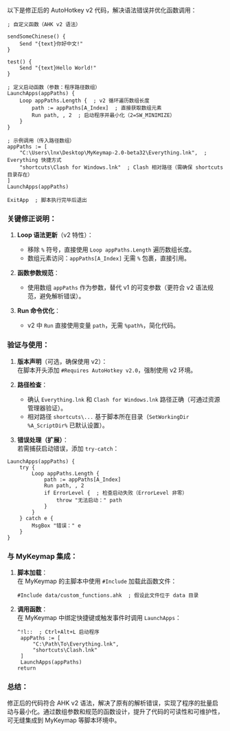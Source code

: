 
以下是修正后的 AutoHotkey v2 代码，解决语法错误并优化函数调用：

```ahk
; 自定义函数（AHK v2 语法）

sendSomeChinese() {
    Send "{text}你好中文!"
}

test() {
    Send "{text}Hello World!"
}

; 定义启动函数（参数：程序路径数组）
LaunchApps(appPaths) {
    Loop appPaths.Length {  ; v2 循环遍历数组长度
        path := appPaths[A_Index]  ; 直接获取数组元素
        Run path, , 2  ; 启动程序并最小化（2=SW_MINIMIZE）
    }
}

; 示例调用（传入路径数组）
appPaths := [
    "C:\Users\lnx\Desktop\MyKeymap-2.0-beta32\Everything.lnk",  ; Everything 快捷方式
    "shortcuts\Clash for Windows.lnk"  ; Clash 相对路径（需确保 shortcuts 目录存在）
]
LaunchApps(appPaths)

ExitApp  ; 脚本执行完毕后退出
```

### 关键修正说明：

1. **Loop 语法更新**（v2 特性）：  
   - 移除 `%` 符号，直接使用 `Loop appPaths.Length` 遍历数组长度。  
   - 数组元素访问：`appPaths[A_Index]` 无需 `%` 包裹，直接引用。

2. **函数参数规范**：  
   - 使用数组 `appPaths` 作为参数，替代 v1 的可变参数（更符合 v2 语法规范，避免解析错误）。

3. **Run 命令优化**：  
   - v2 中 `Run` 直接使用变量 `path`，无需 `%path%`，简化代码。

### 验证与使用：

1. **版本声明**（可选，确保使用 v2）：  
   在脚本开头添加 `#Requires AutoHotkey v2.0`，强制使用 v2 环境。

2. **路径检查**：  
   - 确认 `Everything.lnk` 和 `Clash for Windows.lnk` 路径正确（可通过资源管理器验证）。  
   - 相对路径 `shortcuts\...` 基于脚本所在目录（`SetWorkingDir %A_ScriptDir%` 已默认设置）。

3. **错误处理（扩展）**：  
   若需捕获启动错误，添加 `try-catch`：

```ahk
LaunchApps(appPaths) {
    try {
        Loop appPaths.Length {
            path := appPaths[A_Index]
            Run path, , 2
            if ErrorLevel {  ; 检查启动失败（ErrorLevel 非零）
                throw "无法启动：" path
            }
        }
    } catch e {
        MsgBox "错误：" e
    }
}
```

### 与 MyKeymap 集成：

1. **脚本加载**：  
   在 MyKeymap 的主脚本中使用 `#Include` 加载此函数文件：  
   ```ahk
   #Include data/custom_functions.ahk  ; 假设此文件位于 data 目录
   ```

2. **调用函数**：  
   在 MyKeymap 中绑定快捷键或触发事件时调用 `LaunchApps`：  
   ```ahk
   ^!l::  ; Ctrl+Alt+L 启动程序
    appPaths := [
        "C:\Path\To\Everything.lnk",
        "shortcuts\Clash.lnk"
    ]
    LaunchApps(appPaths)
   return
   ```

### 总结：

修正后的代码符合 AHK v2 语法，解决了原有的解析错误，实现了程序的批量启动与最小化。通过数组参数和规范的函数设计，提升了代码的可读性和可维护性，可无缝集成到 MyKeymap 等脚本环境中。